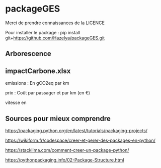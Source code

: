 # packageGES

Merci de prendre connaissances de la LICENCE

Pour installer le package : 
pip install git+https://github.com/Hazelya/packageGES.git

## Arborescence 







## impactCarbone.xlsx

emissions : En gCO2eq par km

prix : Coût par passager et par km (en €)

vitesse en 

## Sources pour mieux comprendre

https://packaging.python.org/en/latest/tutorials/packaging-projects/

https://wikiform.fr/codespace/creer-et-gerer-des-packages-en-python/

https://stacklima.com/comment-creer-un-package-python/

https://pythonpackaging.info/02-Package-Structure.html






